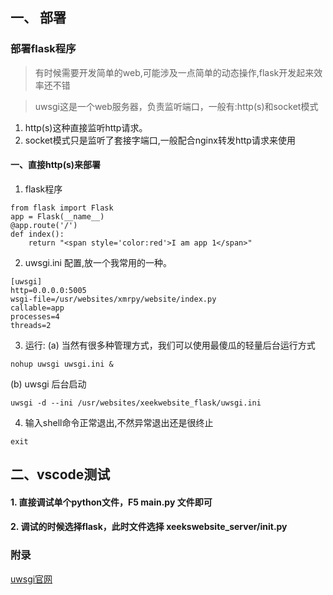 ## 一、 部署
### 部署flask程序
> 有时候需要开发简单的web,可能涉及一点简单的动态操作,flask开发起来效率还不错


> uwsgi这是一个web服务器，负责监听端口，一般有:http(s)和socket模式
1. http(s)这种直接监听http请求。
2. socket模式只是监听了套接字端口,一般配合nginx转发http请求来使用


#### 一、直接http(s)来部署

1. flask程序
```
from flask import Flask
app = Flask(__name__)
@app.route('/')
def index():
    return "<span style='color:red'>I am app 1</span>"
```
2. uwsgi.ini 配置,放一个我常用的一种。
```
[uwsgi]
http=0.0.0.0:5005
wsgi-file=/usr/websites/xmrpy/website/index.py
callable=app
processes=4
threads=2
```


3. 运行:
(a) 当然有很多种管理方式，我们可以使用最傻瓜的轻量后台运行方式
```
nohup uwsgi uwsgi.ini &
```
(b) uwsgi 后台启动
```
uwsgi -d --ini /usr/websites/xeekwebsite_flask/uwsgi.ini 
```
4. 输入shell命令正常退出,不然异常退出还是很终止
```
exit
```


## 二、vscode测试

#### 1. 直接调试单个python文件，F5 main.py 文件即可
#### 2. 调试的时候选择flask，此时文件选择 xeekswebsite_server/__init__.py




### 附录
[uwsgi官网](https://uwsgi-docs.readthedocs.io/en/latest/WSGIquickstart.html)


